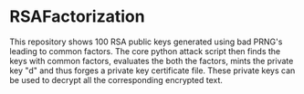 # RSAFactorization
This repository shows 100 RSA public keys generated using bad PRNG's leading to common factors. The core python attack script then finds the keys with common factors, evaluates the both the factors, mints the private key "d" and thus forges a private key certificate file. These private keys can be used to decrypt all the corresponding encrypted text. 
